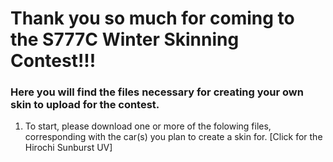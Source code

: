 # Thank you so much for coming to the S777C Winter Skinning Contest!!!
### Here you will find the files necessary for creating your own skin to upload for the contest.
1. To start, please download one or more of the folowing files, corresponding with the car(s) you plan to create a skin for.
[Click for the Hirochi Sunburst UV]
